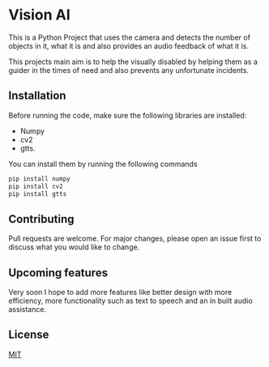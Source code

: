 # Vision AI

This is a Python Project that uses the camera and detects the number of objects in it, what it is and also provides an audio feedback of what it is. 

This projects main aim is to help the visually disabled by helping them as a guider in the times of need and also prevents any unfortunate incidents. 

## Installation

Before running the code, make sure the following libraries are installed:

* Numpy 
* cv2
* gtts.

You can install them by running the following commands

```bash
pip install numpy
pip install cv2
pip install gtts
```

## Contributing

Pull requests are welcome. For major changes, please open an issue first
to discuss what you would like to change.

## Upcoming features

Very soon I hope to add more features like better design with more efficiency, more functionality such as text to speech and an in built audio assistance.

## License

[MIT](https://choosealicense.com/licenses/mit/)
